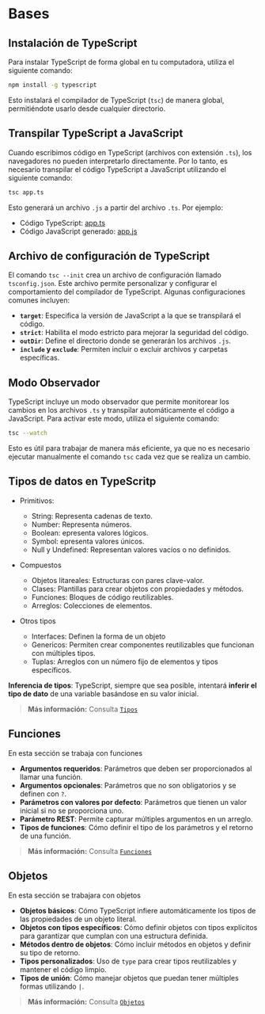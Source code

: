 # Bases

## Instalación de TypeScript

Para instalar TypeScript de forma global en tu computadora, utiliza el siguiente comando:

```bash
npm install -g typescript
```
Esto instalará el compilador de TypeScript (`tsc`) de manera global, permitiéndote usarlo desde cualquier directorio.

## Transpilar TypeScript a JavaScript

Cuando escribimos código en TypeScript (archivos con extensión `.ts`), los navegadores no pueden interpretarlo directamente. Por lo tanto, es necesario transpilar el código TypeScript a JavaScript utilizando el siguiente comando:

```bash
tsc app.ts
```

Esto generará un archivo `.js` a partir del archivo `.ts`. Por ejemplo:

- Código TypeScript: [app.ts](app.ts)
- Código JavaScript generado: [app.js](dist/app.js)

## Archivo de configuración de TypeScript

El comando `tsc --init` crea un archivo de configuración llamado `tsconfig.json`. Este archivo permite personalizar y configurar el comportamiento del compilador de TypeScript. Algunas configuraciones comunes incluyen:

- **`target`**: Especifica la versión de JavaScript a la que se transpilará el código.
- **`strict`**: Habilita el modo estricto para mejorar la seguridad del código.
- **`outDir`**: Define el directorio donde se generarán los archivos `.js`.
- **`include` y `exclude`**: Permiten incluir o excluir archivos y carpetas específicas.

## Modo Observador

TypeScript incluye un modo observador que permite monitorear los cambios en los archivos `.ts` y transpilar automáticamente el código a JavaScript. Para activar este modo, utiliza el siguiente comando:

```bash
tsc --watch
```

Esto es útil para trabajar de manera más eficiente, ya que no es necesario ejecutar manualmente el comando `tsc` cada vez que se realiza un cambio.

## Tipos de datos en TypeScritp

- Primitivos:
  - String: Representa cadenas de texto.
  - Number: Representa números.
  - Boolean: epresenta valores lógicos.
  - Symbol: epresenta valores únicos.
  - Null y Undefined: Representan valores vacíos o no definidos.

- Compuestos
  - Objetos litareales: Estructuras con pares clave-valor.
  - Clases: Plantillas para crear objetos con propiedades y métodos.
  - Funciones: Bloques de código reutilizables.
  - Arreglos: Colecciones de elementos.

- Otros tipos
  - Interfaces: Definen la forma de un objeto
  - Genericos: Permiten crear componentes reutilizables que funcionan con múltiples tipos.
  - Tuplas: Arreglos con un número fijo de elementos y tipos específicos.

**Inferencia de tipos**:
TypeScript, siempre que sea posible, intentará **inferir el tipo de dato** de una variable basándose en su valor inicial.

> **Más información:** Consulta [`Tipos`](tipos/README.md)

## Funciones 

En esta sección se trabaja con funciones
- **Argumentos requeridos**: Parámetros que deben ser proporcionados al llamar una función.
- **Argumentos opcionales**: Parámetros que no son obligatorios y se definen con `?`.
- **Parámetros con valores por defecto**: Parámetros que tienen un valor inicial si no se proporciona uno.
- **Parámetro REST**: Permite capturar múltiples argumentos en un arreglo.
- **Tipos de funciones**: Cómo definir el tipo de los parámetros y el retorno de una función.

> **Más información:** Consulta [`Funciones`](funciones/README.md)


## Objetos 

En esta sección se trabajara con objetos
- **Objetos básicos**: Cómo TypeScript infiere automáticamente los tipos de las propiedades de un objeto literal.
- **Objetos con tipos específicos**: Cómo definir objetos con tipos explícitos para garantizar que cumplan con una estructura definida.
- **Métodos dentro de objetos**: Cómo incluir métodos en objetos y definir su tipo de retorno.
- **Tipos personalizados**: Uso de `type` para crear tipos reutilizables y mantener el código limpio.
- **Tipos de unión**: Cómo manejar objetos que puedan tener múltiples formas utilizando `|`.

> **Más información:** Consulta [`Objetos`](objetos/README.md)